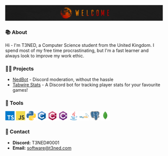 <img src="./assets/welcome.png">

### 📚 About

Hi - I'm T3NED, a Computer Science student from the United Kingdom. I spend most of my free time procrastinating, but I'm a fast learner and always look to improve my work ethic.

### 👷‍♂️ Projects

- [NedBot](https://nedbot.org) - Discord moderation, without the hassle
- [Tabwire Stats](https://tabstats.com/discordbot) - A Discord bot for tracking player stats for your favourite games!  

### 🔧 Tools

<div>
  <img width="30px" src="./assets/typescript.svg">
  <img width="30px" src="./assets/javascript.svg">
  <img width="30px" src="./assets/python.svg">
  <img width="30px" src="./assets/c.svg">
  <img width="30px" src="./assets/cpp.svg">
  <img width="30px" src="./assets/csharp.svg">
  <img width="30px" src="./assets/java.svg">
  <img width="30px" src="./assets/mysql.svg">
  <img width="30px" src="./assets/postgresql.svg">
  <img width="30px" src="./assets/mongodb.svg">

</div>

### 📧 Contact

- <b>Discord:</b> T3NED#0001
- <b>Email:</b> software@t3ned.com
